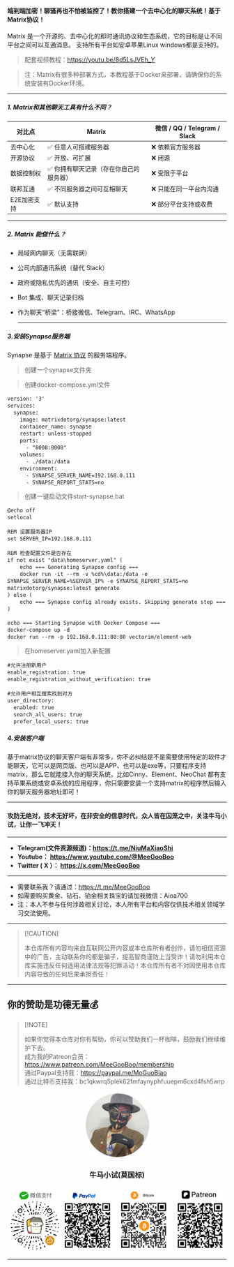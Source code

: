 #### 端到端加密！聊骚再也不怕被监控了！教你搭建一个去中心化的聊天系统！基于Matrix协议！

Matrix 是一个开源的、去中心化的即时通讯协议和生态系统，它的目标是让不同平台之间可以互通消息。
支持所有平台如安卓苹果Linux windows都是支持的。

> 配套视频教程：https://youtu.be/8d5LsJVEh_Y

> 注：Matrix有很多种部署方式，本教程基于Docker来部署，请确保你的系统安装有Docker环境。

****

##### 1. Matrix和其他聊天工具有什么不同？

| 对比点      | Matrix                                 | 微信 / QQ / Telegram / Slack |
| ----------- | -------------------------------------- | ---------------------------- |
| 去中心化    | ✅ 任意人可搭建服务器                   | ❌ 依赖官方服务器             |
| 开源协议    | ✅ 开放、可扩展                         | ❌ 闭源                       |
| 数据控制权  | ✅ 你拥有聊天记录（存在你自己的服务器） | ❌ 受限于平台                 |
| 联邦互通    | ✅ 不同服务器之间可互相聊天             | ❌ 只能在同一平台内沟通       |
| E2E加密支持 | ✅ 默认支持                             | ❌ 部分平台支持或收费         |

****

##### 2. Matrix 能做什么？

- 局域网内聊天（无需联网）

- 公司内部通讯系统（替代 Slack）

- 政府或隐私优先的通讯（安全、自主可控）

- Bot 集成、聊天记录归档

- 作为聊天“桥梁”：桥接微信、Telegram、IRC、WhatsApp

  ****

##### 3.安装Synapse服务端

Synapse 是基于 [Matrix 协议](https://matrix.org/) 的服务端程序。

> 创建一个synapse文件夹

> 创建docker-compose.yml文件

```
version: '3'
services:
  synapse:
    image: matrixdotorg/synapse:latest
    container_name: synapse
    restart: unless-stopped
    ports:
      - "8008:8008"
    volumes:
      - ./data:/data
    environment:
      - SYNAPSE_SERVER_NAME=192.168.0.111
      - SYNAPSE_REPORT_STATS=no
```



> 创建一键启动文件start-synapse.bat

```
@echo off
setlocal

REM 设置服务器IP
set SERVER_IP=192.168.0.111

REM 检查配置文件是否存在
if not exist "data\homeserver.yaml" (
    echo === Generating Synapse config ===
    docker run -it --rm -v %cd%\data:/data -e SYNAPSE_SERVER_NAME=%SERVER_IP% -e SYNAPSE_REPORT_STATS=no matrixdotorg/synapse:latest generate
) else (
    echo === Synapse config already exists. Skipping generate step ===
)

echo === Starting Synapse with Docker Compose ===
docker-compose up -d
docker run --rm -p 192.168.0.111:80:80 vectorim/element-web
```



> 在homeserver.yaml加入新配置

```
#允许注册新用户
enable_registration: true
enable_registration_without_verification: true

#允许用户相互搜索找到对方
user_directory:
  enabled: true
  search_all_users: true
  prefer_local_users: true
```



##### 4.安装客户端

基于matrix协议的聊天客户端有非常多，你不必纠结是不是需要使用特定的软件才能聊天，它可以是网页版、也可以是APP、也可以是exe等，只要程序支持matrix，那么它就能接入你的聊天系统，比如Cinny、Element、NeoChat 都有支持苹果系统或安卓系统的应用程序，你只需要安装一个支持matrix的程序然后输入你的聊天服务器地址即可！














****

#### 攻防无绝对，技术无好坏，在非安全的信息时代，众人皆在囚笼之中，关注牛马小试，让你一飞冲天！

****

- **Telegram(文件资源频道)：https://t.me/NiuMaXiaoShi**
- **Youtube：  https://www.youtube.com/@MeeGooBoo**
- **Twitter ( X ）：  https://x.com/MeeGooBoo**

****

- 需要联系我？请通过：https://t.me/MeeGooBoo
- 如需要购买黄金、钻石、铂金相关珠宝的请加我微信：Aioa700
- 注：本人不参与任何涉政相关讨论，本人所有平台和内容仅供技术相关领域学习交流使用。

****

>  [!CAUTION]
>
> 本仓库所有内容均来自互联网公开内容或本仓库所有者创作，请勿相信资源中的广告，主动联系你的都是骗子，提高智商谨防上当受诈！请勿利用本仓库实施违反任何适用法律法规等犯罪活动！本仓库所有者不对因使用本仓库内容导致的任何后果承担责任！

****

## 你的赞助是功德无量💰

>  [!NOTE]
>
> 如果你觉得本仓库对你有帮助，你可以赞助我们一杯咖啡，鼓励我们继续维护下去。<br>
> 成为我的Patreon会员：https://www.patreon.com/MeeGooBoo/membership<br>
> 通过Paypal支持我：https://paypal.me/MoGuoBiao<br>
> 通过比特币支持我：bc1qkwrq5plek62fmfaynyphfuuepm6cxd4fsh5wrp



<p align="center" >
    <img src="https://raw.githubusercontent.com/MeeGooBoo/2025/refs/heads/main/static/imgs/logo.png" width="150">
    <h3 align="center">牛马小试(莫国标)</h3>
    <p align="center">
        <img src="https://raw.githubusercontent.com/MeeGooBoo/2025/refs/heads/main/static/imgs/pays.png">
    </p>
</p>


****
